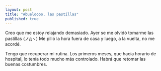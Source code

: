 ```yaml
---
layout: post
title: "Abueloooo, las pastillas"
published: true
---
```


Creo que me estoy relajando demasiado. Ayer se me olvidó tomarme las pastillas (ノдヽ) Me pilló la hora fuera de casa y luego, a la vuelta, no me acordé.

Tengo que recuperar mi rutina. Los primeros meses, que hacía horario de hospital, lo tenía todo mucho más controlado. Habrá que retomar las buenas costumbres.
